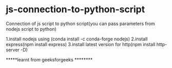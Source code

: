 # js-connection-to-python-script
Connection of js script to python script(you can pass parameters from nodejs script to python)

1.install nodejs using (conda install -c conda-forge nodejs) 
2.install express(npm install express)
3.install latest version for http(npm install http-server -D)

*****learnt from geeksforgeeks ********
